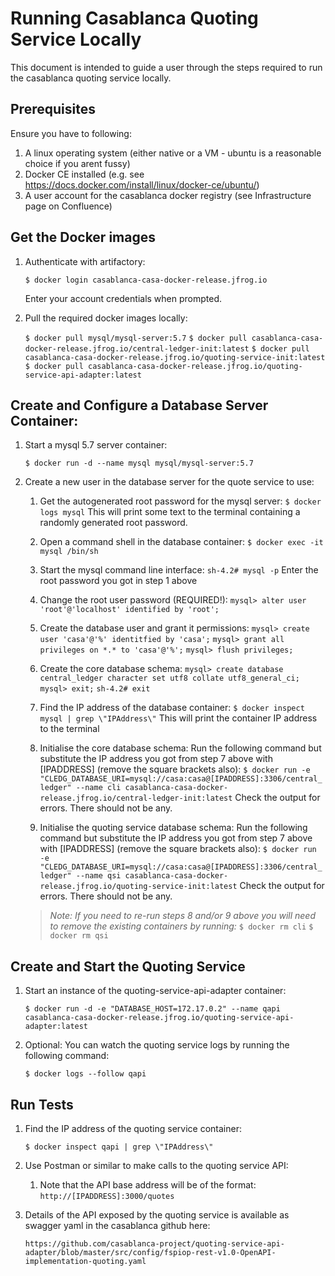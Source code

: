 # Running Casablanca Quoting Service Locally

This document is intended to guide a user through the steps required to run the casablanca quoting service locally.

## Prerequisites

Ensure you have to following:

 1. A linux operating system (either native or a VM - ubuntu is a reasonable choice if you arent fussy)
 2. Docker CE installed (e.g. see https://docs.docker.com/install/linux/docker-ce/ubuntu/)
 3. A user account for the casablanca docker registry (see Infrastructure page on Confluence)

## Get the Docker images

1. Authenticate with artifactory:

    `$ docker login casablanca-casa-docker-release.jfrog.io`

    Enter your account credentials when prompted.

2. Pull the required docker images locally:

    `$ docker pull mysql/mysql-server:5.7`
    `$ docker pull casablanca-casa-docker-release.jfrog.io/central-ledger-init:latest`
    `$ docker pull casablanca-casa-docker-release.jfrog.io/quoting-service-init:latest`
    `$ docker pull casablanca-casa-docker-release.jfrog.io/quoting-service-api-adapter:latest`

## Create and Configure a Database Server Container:

1. Start a mysql 5.7 server container:

    `$ docker run -d --name mysql mysql/mysql-server:5.7`

2. Create a new user in the database server for the quote service to use:

    1. Get the autogenerated root password for the mysql server:
    `$ docker logs mysql`
    This will print some text to the terminal containing a randomly generated root password.

    2. Open a command shell in the database container:
    `$ docker exec -it mysql /bin/sh`

    3. Start the mysql command line interface:
    `sh-4.2# mysql -p`
    Enter the root password you got in step 1 above

    4. Change the root user password (REQUIRED!):
    `mysql> alter user 'root'@'localhost' identified by 'root';`

    5. Create the database user and grant it permissions:
    `mysql> create user 'casa'@'%' identitfied by 'casa';`
    `mysql> grant all privileges on *.* to 'casa'@'%';`
    `mysql> flush privileges;`

    6. Create the core database schema:
    `mysql> create database central_ledger character set utf8 collate utf8_general_ci;`
    `mysql> exit;`
    `sh-4.2# exit`

    7. Find the IP address of the database container:
    `$ docker inspect mysql | grep \"IPAddress\"`
    This will print the container IP address to the terminal

    8. Initialise the core database schema:
    Run the following command but substitute the IP address you got from step 7 above with [IPADDRESS] (remove the square brackets also):
    `$ docker run -e "CLEDG_DATABASE_URI=mysql://casa:casa@[IPADDRESS]:3306/central_ledger" --name cli casablanca-casa-docker-release.jfrog.io/central-ledger-init:latest`
    Check the output for errors. There should not be any.

    9. Initialise the quoting service database schema:
    Run the following command but substitute the IP address you got from step 7 above with [IPADDRESS] (remove the square brackets also):
    `$ docker run -e "CLEDG_DATABASE_URI=mysql://casa:casa@[IPADDRESS]:3306/central_ledger" --name qsi casablanca-casa-docker-release.jfrog.io/quoting-service-init:latest`
    Check the output for errors. There should not be any.

    >*Note: If you need to re-run steps 8 and/or 9 above you will need to remove the existing containers by running:*
    `$ docker rm cli`
    `$ docker rm qsi`

## Create and Start the Quoting Service

1. Start an instance of the quoting-service-api-adapter container:

    `$ docker run -d -e "DATABASE_HOST=172.17.0.2" --name qapi casablanca-casa-docker-release.jfrog.io/quoting-service-api-adapter:latest`

2. Optional: You can watch the quoting service logs by running the following command:

    `$ docker logs --follow qapi`

## Run Tests

1. Find the IP address of the quoting service container:

    `$ docker inspect qapi | grep \"IPAddress\"`

2. Use Postman or similar to make calls to the quoting service API:

    1. Note that the API base address will be of the format:
    `http://[IPADDRESS]:3000/quotes`

3. Details of the API exposed by the quoting service is available as swagger yaml in the casablanca github here:

    `https://github.com/casablanca-project/quoting-service-api-adapter/blob/master/src/config/fspiop-rest-v1.0-OpenAPI-implementation-quoting.yaml`
